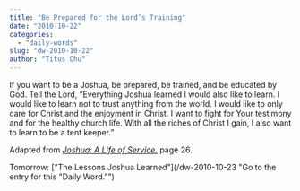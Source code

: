```yaml
---
title: "Be Prepared for the Lord’s Training"
date: "2010-10-22"
categories: 
  - "daily-words"
slug: "dw-2010-10-22"
author: "Titus Chu"
---
```


If you want to be a Joshua, be prepared, be trained, and be educated by God. Tell the Lord, “Everything Joshua learned I would also like to learn. I would like to learn not to trust anything from the world. I would like to only care for Christ and the enjoyment in Christ. I want to fight for Your testimony and for the healthy church life. With all the riches of Christ I gain, I also want to learn to be a tent keeper.”

Adapted from _[Joshua: A Life of Service](/book-joshua/ "Go to the listing for this book.")[,](/book-journey/ "Go to the listing for this book.")_ page 26.

Tomorrow: ["The Lessons Joshua Learned"](/dw-2010-10-23 "Go to the entry for this "Daily Word."")
